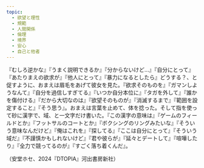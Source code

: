```yaml
---
topic:
  - 欲望と理性
  - 規範
  - 人間関係
  - 倫理
  - 境界
  - 安心
  - 自己と他者
---
```

『むしろ逆かな』『うまく説明できるか』『分からないけど…』『自分にとって』『あたりまえの欲求が』『他人にとって』『暴力になるとしたら』どうする？、と促すように、おまえは眉毛をあげて彼女を見た。『欲求そのものを』『ガマンしようなんて』『自分を過信しすぎてる』『いつか自分本位に』『タガを外して』『誰かを傷付ける』『だから大切なのは』『欲望そのものが』『消滅するまで』『範囲を設定すること』『そう思う』。おまえは言葉を止めて、体を捻った。そして指を使って砂に漢字で、域、と一文字だけ書いた。『この漢字の意味は』『ゲームのフィールドとか』『フットサルのコートとか』『ボクシングのリングみたいな』『そういう意味なんだけど』『俺はこれを』『探してる』『ここは自分にとって』『そういう域だ』『不謹慎かもしれないけど』『君や彼らが』『延々とデートして』『喧嘩したり』『全力で競ってるのが』『すごく落ち着くんだ』。

（安堂ホセ、2024『DTOPIA』河出書房新社）